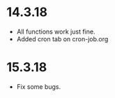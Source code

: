 # 14.3.18
- All functions work just fine.
- Added cron tab on cron-job.org

# 15.3.18
- Fix some bugs.
